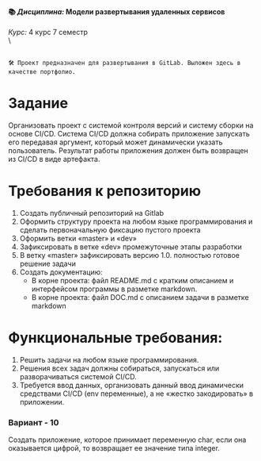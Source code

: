 #### 📚 *Дисциплина:* Модели развертывания удаленных сервисов
*Курс:* 4 курс 7 семестр
\
\
```

🛠️ Проект предназначен для развертывания в GitLab. Выложен здесь в качестве портфолио.

```

# Задание
Организовать проект с системой контроля версий и систему сборки на основе CI/CD. Система CI/CD должна собирать приложение запускать его передавая аргумент, который может динамически указать пользователь. Результат работы приложения должен быть возвращен из CI/CD в виде артефакта.

# Требования к репозиторию
1.	Создать публичный репозиторий на Gitlab
2.	Оформить структуру проекта на любом языке программирования и сделать первоначальную фиксацию пустого проекта
3.	Оформить ветки «master» и «dev»
4.	Зафиксировать в ветке «dev» промежуточные этапы разработки
5.	В ветку «master» зафиксировать версию 1.0. полностью готовое решение задачи
6.	Создать документацию:
    * В корне проекта: файл README.md с кратким описанием и интерфейсом программы в разметке markdown.
    * В корне проекта: файл DOC.md с описанием задачи в разметке markdown

# Функциональные требования:
1.	Решить задачи на любом языке программирования.
2.	Решения всех задач должны собираться, запускаться или разворачиваться системой CI/CD.
3.	Требуется ввод данных, организовать данный ввод динамически средствами CI/CD (env переменные), а не «жестко закодировать» в приложении.



### Вариант - 10

Создать приложение, которое принимает переменную char, если она оказывается цифрой, то возвращает ее значение типа integer.
